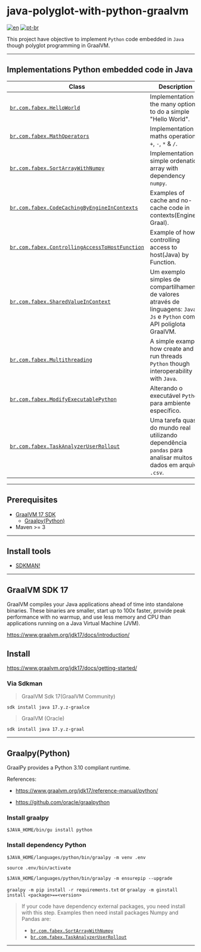 # java-polyglot-with-python-graalvm

[![en](https://img.shields.io/badge/lang-en-red.svg)](README.md)
[![pt-br](https://img.shields.io/badge/lang-pt--br-green.svg)](README.pt-br.md)

This project have objective to implement `Python` code embedded in `Java` though polyglot programming in GraalVM.

---

## Implementations Python embedded code in Java

 Class                                          | Description                                                                                           
------------------------------------------------|-------------------------------------------------------------------------------------------------------
 [`br.com.fabex.HelloWorld`](src/main/java/br/com/fabex/HelloWorld.java)| Implementation of the many options to do a simple "Hello World".                                      
 [`br.com.fabex.MathOperators`](src/main/java/br/com/fabex/MathOperators.java)| Implementation of maths operations: `+`, `-`, `*` & `/`.                                              
 [`br.com.fabex.SortArrayWithNumpy`](src/main/java/br/com/fabex/SortArrayWithNumpy.java)| Implementation simple ordenation array with dependency `numpy`.                                       
 [`br.com.fabex.CodeCachingByEngineInContexts`](src/main/java/br/com/fabex/CodeCachingByEngineInContexts.java)| Examples of cache and no-cache code in contexts(Engine Graal).                                        
 [`br.com.fabex.ControllingAccessToHostFunction`](src/main/java/br/com/fabex/ControllingAccessToHostFunction.java)| Example of how controlling access to host(Java) by Function.                                   
 [`br.com.fabex.SharedValueInContext`](src/main/java/br/com/fabex/SharedValueInContext.java)| Um exemplo simples de compartilhamento de valores através de linguagens: `Java`, `Js` e `Python` com API poliglota GraalVM.
 [`br.com.fabex.Multithreading`](src/main/java/br/com/fabex/Multithreading.java)| A simple example how create and run threads `Python` though interoperability with `Java`.             
 [`br.com.fabex.ModifyExecutablePython`](src/main/java/br/com/fabex/ModifyExecutablePython.java)| Alterando o executável `Python` para ambiente específico.                                               
 [`br.com.fabex.TaskAnalyzerUserRollout`](src/main/java/br/com/fabex/TaskAnalyzerUserRollout.java)| Uma tarefa quase do mundo real utilizando dependência `pandas` para analisar muitos dados em arquivo `.csv`.          

---

## Prerequisites

- [GraalVM 17 SDK](https://www.graalvm.org/jdk17/docs/)
    - [Graalpy(Python)](https://www.graalvm.org/jdk17/reference-manual/python/)
- Maven >= 3

---

## Install tools

- [SDKMAN!](https://sdkman.io/install)

---

## GraalVM SDK 17

GraalVM compiles your Java applications ahead of time into standalone binaries. These binaries are smaller, start up to
100x faster, provide peak performance with no warmup, and use less memory and CPU than applications running on a Java
Virtual Machine (JVM).

https://www.graalvm.org/jdk17/docs/introduction/

## Install

https://www.graalvm.org/jdk17/docs/getting-started/

### Via Sdkman

> GraalVM Sdk 17(GraalVM Community)

`sdk install java 17.y.z-graalce`

> GraalVM (Oracle)

`sdk install java 17.y.z-graal`

---

## Graalpy(Python)

GraalPy provides a Python 3.10 compliant runtime.

References:

- https://www.graalvm.org/jdk17/reference-manual/python/

- https://github.com/oracle/graalpython

### Install graalpy

`$JAVA_HOME/bin/gu install python`

### Install dependency Python

`$JAVA_HOME/languages/python/bin/graalpy -m venv .env `

`source .env/bin/activate`

`$JAVA_HOME/languages/python/bin/graalpy -m ensurepip --upgrade`

`graalpy -m pip install -r requirements.txt` or `graalpy -m ginstall install <package>==<version>`

> If your code have dependency external packages, you need install with this step. Examples then need install packages Numpy and Pandas are: 
> - [`br.com.fabex.SortArrayWithNumpy`](src/main/java/br/com/fabex/SortArrayWithNumpy.java)
> - [`br.com.fabex.TaskAnalyzerUserRollout`](src/main/java/br/com/fabex/TaskAnalyzerUserRollout.java)

---
